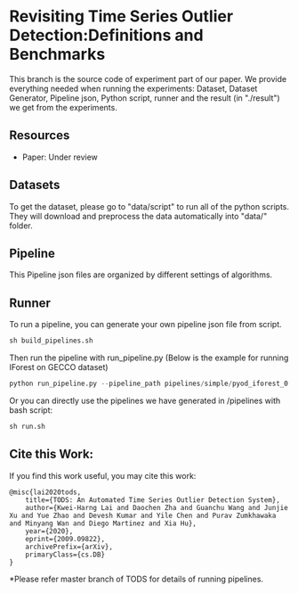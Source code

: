 # Revisiting Time Series Outlier Detection:Definitions and Benchmarks

This branch is the source code of  experiment part of our paper. We provide everything needed when running the experiments: Dataset, Dataset Generator, Pipeline json, Python script, runner and the result (in "./result") we get from the experiments.

## Resources
* Paper: Under review


## Datasets
To get the dataset, please go to "data/script" to run all of the python scripts. They will download and preprocess the data automatically into "data/" folder.


## Pipeline

This Pipeline json files are organized by different settings of algorithms. 

## Runner

To run a pipeline, you can generate your own pipeline json file from script.

```python
sh build_pipelines.sh
```

Then run the pipeline with run\_pipeline.py (Below is the example for running IForest on GECCO dataset)
```python
python run_pipeline.py --pipeline_path pipelines/simple/pyod_iforest_0.01.json --data_path ./data/water_quality.csv
```



Or you can directly use the pipelines we have generated in /pipelines with bash script:

```python
sh run.sh
```


## Cite this Work:
If you find this  work useful, you may cite this work:
```
@misc{lai2020tods,
    title={TODS: An Automated Time Series Outlier Detection System},
    author={Kwei-Harng Lai and Daochen Zha and Guanchu Wang and Junjie Xu and Yue Zhao and Devesh Kumar and Yile Chen and Purav Zumkhawaka and Minyang Wan and Diego Martinez and Xia Hu},
    year={2020},
    eprint={2009.09822},
    archivePrefix={arXiv},
    primaryClass={cs.DB}
}
```
*Please refer master branch of TODS for details of running pipelines.
